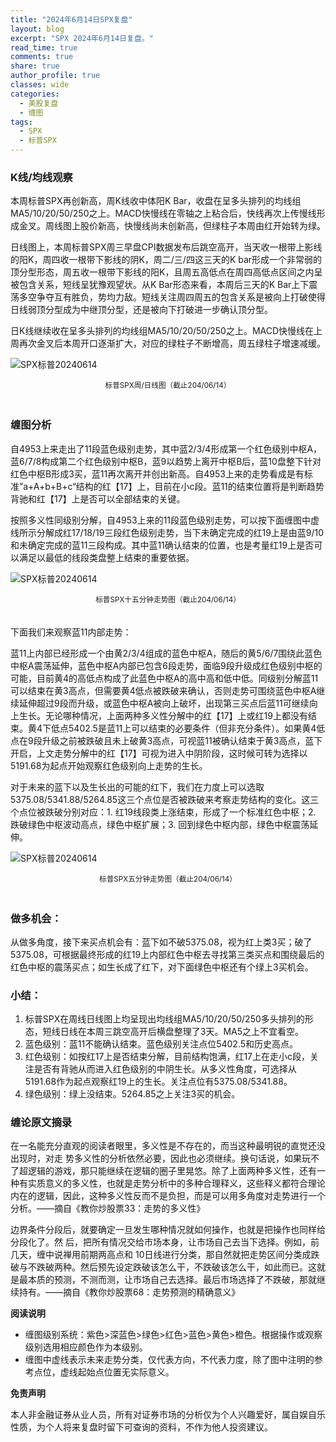 ```yaml
---
title: "2024年6月14日SPX复盘"
layout: blog
excerpt: "SPX 2024年6月14日复盘。"
read_time: true
comments: true
share: true
author_profile: true
classes: wide
categories:
  - 美股复盘
  - 缠图
tags:
  - SPX
  - 标普SPX
---
```


### K线/均线观察

本周标普SPX再创新高，周K线收中体阳K Bar，收盘在呈多头排列的均线组MA5/10/20/50/250之上。MACD快慢线在零轴之上粘合后，快线再次上传慢线形成金叉。周线图上股价新高，快慢线尚未创新高，但绿柱子本周由红开始转为绿。

日线图上，本周标普SPX周三早盘CPI数据发布后跳空高开，当天收一根带上影线的阳K，周四收一根带下影线的阴K，周二/三/四这三天的K bar形成一个非常弱的顶分型形态，周五收一根带下影线的阳K，且周五高低点在周四高低点区间之内呈被包含关系，短线呈犹豫观望状。从K Bar形态来看，本周后三天的K Bar上下震荡多空争夺互有胜负，势均力敌。短线关注周四周五的包含关系是被向上打破使得日线弱顶分型成为中继顶分型，还是被向下打破进一步确认顶分型。

日K线继续收在呈多头排列的均线组MA5/10/20/50/250之上。MACD快慢线在上周再次金叉后本周开口逐渐扩大，对应的绿柱子不断增高，周五绿柱子增速减缓。

![SPX标普20240614](/assets/images/2024/2024-06-14-SPX-j.jpg)
<small><center>标普SPX周/日线图（截止204/06/14）</center></small>　

### 缠图分析

自4953上来走出了11段蓝色级别走势，其中蓝2/3/4形成第一个红色级别中枢A，蓝6/7/8构成第二个红色级别中枢B，蓝9以趋势上离开中枢B后，蓝10盘整下针对红色中枢B形成3买，蓝11再次离开并创出新高。自4953上来的走势看成是有标准”a+A+b+B+c“结构的红【17】上，目前在小c段。蓝11的结束位置将是判断趋势背驰和红【17】上是否可以全部结束的关键。

按照多义性同级别分解，自4953上来的11段蓝色级别走势，可以按下面缠图中虚线所示分解成红17/18/19三段红色级别走势，当下未确定完成的红19上是由蓝9/10和未确定完成的蓝11三段构成。其中蓝11确认结束的位置，也是考量红19上是否可以满足以最低的线段类盘整上结束的重要依据。

![SPX标普20240614](/assets/images/2024/2024-06-14-SPX-15minute.png)
<small><center>标普SPX十五分钟走势图（截止204/06/14）</center></small>　

下面我们来观察蓝11内部走势：

蓝11上内部已经形成一个由黄2/3/4组成的蓝色中枢A，随后的黄5/6/7围绕此蓝色中枢A震荡延伸，蓝色中枢A内部已包含6段走势，面临9段升级成红色级别中枢的可能，目前黄4的高低点构成了此蓝色中枢A的高中高和低中低。同级别分解蓝11可以结束在黄3高点，但需要黄4低点被跌破来确认，否则走势可围绕蓝色中枢A继续延伸超过9段而升级，或蓝色中枢A被向上破坏，出现第三买点后蓝11可继续向上生长。无论哪种情况，上面两种多义性分解中的红【17】上或红19上都没有结束。黄4下低点5402.5是蓝11上可以结束的必要条件（但非充分条件）。如果黄4低点在9段升级之前被跌破且未上破黄3高点，可视蓝11被确认结束于黄3高点，蓝下开启，上文走势分解中的红【17】可视为进入中阴阶段，这时候可转为选择以5191.68为起点开始观察红色级别向上走势的生长。

对于未来的蓝下以及生长出的可能的红下，我们在力度上可以选取5375.08/5341.88/5264.85这三个点位是否被跌破来考察走势结构的变化。这三个点位被跌破分别对应：1. 红19线段类上涨结束，形成了一个标准红色中枢；2. 跌破绿色中枢波动高点，绿色中枢扩展；3. 回到绿色中枢内部，绿色中枢震荡延伸。

![SPX标普20240614](/assets/images/2024/2024-06-14-SPX-5minute.png)
<small><center>标普SPX五分钟走势图（截止204/06/14）</center></small>　

### 做多机会：

从做多角度，接下来买点机会有：蓝下如不破5375.08，视为红上类3买；破了5375.08，可根据最终形成的红19上内部红色中枢去寻找第三类买点和围绕最后的红色中枢的震荡买点；如生长成了红下，对下面绿色中枢还有个绿上3买机会。

### 小结：

1. 标普SPX在周线日线图上均呈现出均线组MA5/10/20/50/250多头排列的形态，短线日线在本周三跳空高开后横盘整理了3天。MA5之上不宜看空。
2. 蓝色级别：蓝11不能确认结束。蓝色级别关注点位5402.5和历史高点。
3. 红色级别：如按红17上是否结束分解，目前结构饱满，红17上在走小c段，关注是否有背驰从而进入红色级别的中阴生长。从多义性角度，可选择从5191.68作为起点观察红19上的生长。关注点位有5375.08/5341.88。
4. 绿色级别：绿上没结束。5264.85之上关注3买的机会。

### 缠论原文摘录

在一名能充分直观的阅读者眼里，多义性是不存在的，而当这种最明锐的直觉还没出现时，对走
势多义性的分析依然必要，因此也必须继续。换句话说，如果玩不了超逻辑的游戏，那只能继续在逻辑的圈子里晃悠。除了上面两种多义性，还有一种有实质意义的多义性，也就是走势分析中的多种合理释义，这些释义都符合理论内在的逻辑，因此，这种多义性反而不是负担，而是可以用多角度对走势进行一个分析。——摘自《教你炒股票33：走势的多义性》

边界条件分段后，就要确定一旦发生哪种情况就如何操作，也就是把操作也同样给分段化了。然
后，把所有情况交给市场本身，让市场自己去当下选择。例如，前几天，缠中说禅用前期两高点和 10日线进行分类，那自然就把走势区间分类成跌破与不跌破两种。然后预先设定跌破该怎么干，不跌破该怎么干，如此而已。这就是最本质的预测，不测而测，让市场自己去选择。最后市场选择了不跌破，那就继续持有。——摘自《教你炒股票68：走势预测的精确意义》

**阅读说明**

* 缠图级别系统：紫色>深蓝色>绿色>红色>蓝色>黄色>橙色。根据操作或观察级别选用相应颜色作为本级别。
* 缠图中虚线表示未来走势分类，仅代表方向，不代表力度，除了图中注明的参考点位，虚线起始点位置无实际意义。

**免责声明** 

本人非金融证券从业人员，所有对证券市场的分析仅为个人兴趣爱好，属自娱自乐性质，为个人将来复盘时留下可查询的资料，不作为他人投资建议。

